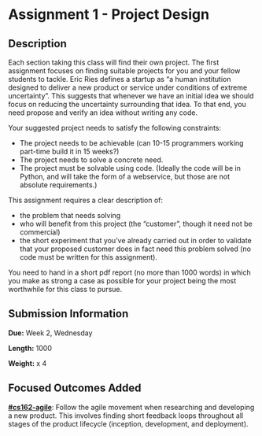 # Assignment 1 - Project Design

## Description

Each section taking this class will find their own project. The first assignment
focuses on finding suitable projects for you and your fellow students to tackle.
Eric Ries defines a startup as “a human institution designed to deliver a new
product or service under conditions of extreme uncertainty”. This suggests that
whenever we have an initial idea we should focus on reducing the uncertainty
surrounding that idea. To that end, you need propose and verify an idea without
writing any code.

Your suggested project needs to satisfy the following constraints:
 - The project needs to be achievable (can 10-15 programmers working part-time build it in 15 weeks?)
 - The project needs to solve a concrete need.
 - The project must be solvable using code. (Ideally the code will be in Python, and will take the form of a webservice, but those are not absolute requirements.)

This assignment requires a clear description of:

- the problem that needs solving
- who will benefit from this project (the “customer”, though it need not be commercial)
- the short experiment that you’ve already carried out in order to validate that your proposed customer does in fact need this problem solved (no code must be written for this assignment).

You need to hand in a short pdf report (no more than 1000 words) in which you make as strong a case as possible for your project being the most worthwhile for this class to pursue.

## Submission Information

**Due:** Week 2, Wednesday

**Length:** 1000

**Weight:** x 4

## Focused Outcomes Added

**[#cs162-agile](https://seminar.minerva.kgi.edu/app/outcome-index/cs162-agile?course_id=153)**: Follow the agile movement when researching and developing a new product. This involves finding short feedback loops throughout all stages of the product lifecycle (inception, development, and deployment).